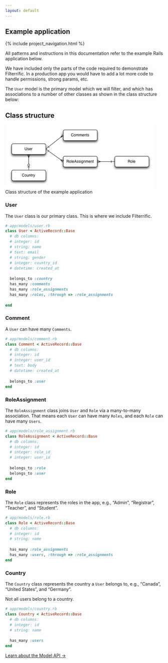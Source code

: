 ```yaml
---
layout: default
---
```


<div class="page-header">
  <h2>Example application</h2>
</div>



{% include project_navigation.html %}

All patterns and instructions in this documentation refer to the example
Rails application below.

We have included only the parts of the code required to demonstrate Filterrific.
In a production app you would have to add a lot more code to handle permissions,
strong params, etc.

The `User` model is the primary model which we will filter, and which has
associations to a number of other classes as shown in the class structure below:

Class structure
---------------

<img src="/images/example_application_class_structure.png" alt="Example application class structure" class="img-polaroid" />
<div class="img_caption">Class structure of the example application</div>


### User

The `User` class is our primary class. This is where we include Filterrific.

```ruby
# app/models/user.rb
class User < ActiveRecord::Base
  # db columns:
  # integer: id
  # string: name
  # text: email
  # string: gender
  # integer: country_id
  # datetime: created_at

  belongs_to :country
  has_many :comments
  has_many :role_assignments
  has_many :roles, :through => :role_assignments

end
```

### Comment

A `User` can have many `Comments`.

```ruby
# app/models/comment.rb
class Comment < ActiveRecord::Base
  # db columns:
  # integer: id
  # integer: user_id
  # text: body
  # datetime: created_at

  belongs_to :user
end
```

### RoleAssignment

The `RoleAssignment` class joins `User` and `Role` via a many-to-many association.
That means each `User` can have many `Roles`, and each `Role` can have many
`Users`.

```ruby
# app/models/role_assignment.rb
class RoleAssignment < ActiveRecord::Base
  # db columns:
  # integer: id
  # integer: role_id
  # integer: user_id

  belongs_to :role
  belongs_to :user
end
```

### Role

The `Role` class represents the roles in the app, e.g., &ldquo;Admin&rdquo;, &ldquo;Registrar&rdquo;,
&ldquo;Teacher&rdquo;, and &ldquo;Student&rdquo;.

```ruby
# app/models/role.rb
class Role < ActiveRecord::Base
  # db columns:
  # integer: id
  # string: name

  has_many :role_assignments
  has_many :users, :through => :role_assignments
end
```

### Country

The `Country` class represents the country a `User` belongs to, e.g.,
&ldquo;Canada&rdquo;, &ldquo;United States&rdquo;, and &ldquo;Germany&rdquo;.

Not all users belong to a country.

```ruby
# app/models/country.rb
class Country < ActiveRecord::Base
  # db columns:
  # integer: id
  # string: name

  has_many :users
end
```


<div class="pull-right">
  <a href="/pages/active_record_model_api.html" class='btn btn-success'>Learn about the Model API &rarr;</a>
</div>
